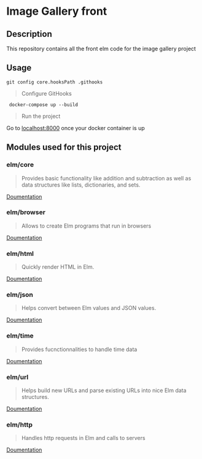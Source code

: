 # Image Gallery front

## Description

This repository contains all the front elm code for the image gallery project

## Usage

```git config core.hooksPath .githooks```
> Configure GitHooks


``` docker-compose up --build```
> Run the project

Go to <a href="http://localhost:8000" target="_blank">localhost:8000</a> once your docker container is up

## Modules used for this project

### elm/core
> Provides basic functionality like addition and subtraction as well as data structures like lists, dictionaries, and sets.

[Doumentation](https://package.elm-lang.org/packages/elm/core/latest)
### elm/browser
> Allows to create Elm programs that run in browsers

[Doumentation](https://package.elm-lang.org/packages/elm/browser/latest)

### elm/html
> Quickly render HTML in Elm.

[Doumentation](https://package.elm-lang.org/packages/elm/html/latest)

### elm/json
> Helps convert between Elm values and JSON values.

[Doumentation](https://package.elm-lang.org/packages/elm/json/latest)

### elm/time
> Provides fucnctionnalities to handle time data

[Doumentation](https://package.elm-lang.org/packages/elm/time/latest)

### elm/url
> Helps build new URLs and parse existing URLs into nice Elm data structures.

[Doumentation](https://package.elm-lang.org/packages/elm/url/latest)

### elm/http
> Handles http requests in Elm and calls to servers

[Doumentation](https://package.elm-lang.org/packages/elm/time/latest)

